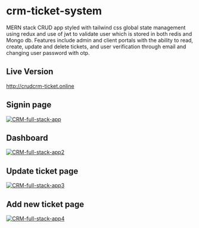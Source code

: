 # crm-ticket-system

MERN stack CRUD app styled with tailwind css global state management using redux and use of jwt to validate user which is stored in both redis and Mongo db. Features include admin and client portals with the ability to read, create, update and delete tickets, and user verification through email and changing user password with otp.

## Live Version

http://crudcrm-ticket.online

## Signin page

<a href="https://ibb.co/VwVd2CL"><img src="https://i.ibb.co/Rj21z6g/Screenshot-2022-11-09-at-1-42-04-AM.png" alt="CRM-full-stack-app" border="0"></a>


## Dashboard

<a href="https://ibb.co/G71DVG3"><img src="https://i.ibb.co/CBXyn4s/Screenshot-2022-11-09-at-1-43-16-AM.png" alt="CRM-full-stack-app2" border="0"></a>


## Update ticket page

<a href="https://ibb.co/QYJt4fb"><img src="https://i.ibb.co/BTfF9tz/Screenshot-2022-11-09-at-1-42-47-AM.png" alt="CRM-full-stack-app3" border="0"></a>


## Add new ticket page

<a href="https://ibb.co/QHZV68B"><img src="https://i.ibb.co/dpSvQb9/CRM-full-stack-app4.png" alt="CRM-full-stack-app4" border="0"></a>






